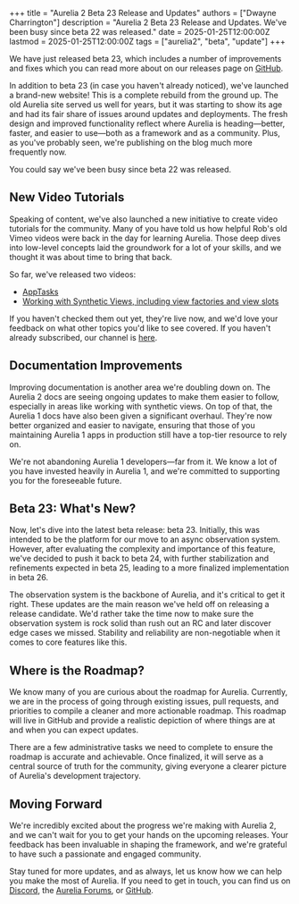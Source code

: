 +++
title = "Aurelia 2 Beta 23 Release and Updates"
authors = ["Dwayne Charrington"]
description = "Aurelia 2 Beta 23 Release and Updates. We've been busy since beta 22 was released."
date = 2025-01-25T12:00:00Z
lastmod = 2025-01-25T12:00:00Z
tags = ["aurelia2", "beta", "update"]
+++

We have just released beta 23, which includes a number of improvements and fixes which you can read more about on our releases page on [GitHub](https://github.com/aurelia/aurelia/releases).

In addition to beta 23 (in case you haven't already noticed), we've launched a brand-new website! This is a complete rebuild from the ground up. The old Aurelia site served us well for years, but it was starting to show its age and had its fair share of issues around updates and deployments. The fresh design and improved functionality reflect where Aurelia is heading—better, faster, and easier to use—both as a framework and as a community. Plus, as you've probably seen, we're publishing on the blog much more frequently now.

You could say we've been busy since beta 22 was released.

## New Video Tutorials

Speaking of content, we've also launched a new initiative to create video tutorials for the community. Many of you have told us how helpful Rob's old Vimeo videos were back in the day for learning Aurelia. Those deep dives into low-level concepts laid the groundwork for a lot of your skills, and we thought it was about time to bring that back.

So far, we've released two videos:

- [AppTasks](https://www.youtube.com/watch?v=gR5pdsYh1uU)
- [Working with Synthetic Views, including view factories and view slots](https://www.youtube.com/watch?v=vlU1tf1oKPY)

If you haven't checked them out yet, they're live now, and we'd love your feedback on what other topics you'd like to see covered. If you haven't already subscribed, our channel is [here](https://www.youtube.com/@aureliaeffect).

## Documentation Improvements

Improving documentation is another area we're doubling down on. The Aurelia 2 docs are seeing ongoing updates to make them easier to follow, especially in areas like working with synthetic views. On top of that, the Aurelia 1 docs have also been given a significant overhaul. They're now better organized and easier to navigate, ensuring that those of you maintaining Aurelia 1 apps in production still have a top-tier resource to rely on.

We're not abandoning Aurelia 1 developers—far from it. We know a lot of you have invested heavily in Aurelia 1, and we're committed to supporting you for the foreseeable future.

## Beta 23: What's New?

Now, let's dive into the latest beta release: beta 23. Initially, this was intended to be the platform for our move to an async observation system. However, after evaluating the complexity and importance of this feature, we've decided to push it back to beta 24, with further stabilization and refinements expected in beta 25, leading to a more finalized implementation in beta 26.

The observation system is the backbone of Aurelia, and it's critical to get it right. These updates are the main reason we've held off on releasing a release candidate. We'd rather take the time now to make sure the observation system is rock solid than rush out an RC and later discover edge cases we missed. Stability and reliability are non-negotiable when it comes to core features like this.

## Where is the Roadmap?

We know many of you are curious about the roadmap for Aurelia. Currently, we are in the process of going through existing issues, pull requests, and priorities to compile a cleaner and more actionable roadmap. This roadmap will live in GitHub and provide a realistic depiction of where things are at and when you can expect updates.

There are a few administrative tasks we need to complete to ensure the roadmap is accurate and achievable. Once finalized, it will serve as a central source of truth for the community, giving everyone a clearer picture of Aurelia's development trajectory.

## Moving Forward

We're incredibly excited about the progress we're making with Aurelia 2, and we can't wait for you to get your hands on the upcoming releases. Your feedback has been invaluable in shaping the framework, and we're grateful to have such a passionate and engaged community.

Stay tuned for more updates, and as always, let us know how we can help you make the most of Aurelia. If you need to get in touch, you can find us on [Discord](https://discord.gg/SMaXVZMReK), the [Aurelia Forums](https://discourse.aurelia.io/), or [GitHub](https://github.com/aureliaeffect).